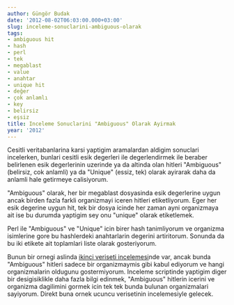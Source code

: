 ```yaml
---
author: Güngör Budak
date: '2012-08-02T06:03:00.000+03:00'
slug: inceleme-sonuclarini-ambiguous-olarak
tags:
- ambiguous hit
- hash
- perl
- tek
- megablast
- value
- anahtar
- unique hit
- değer
- çok anlamlı
- key
- belirsiz
- eşsiz
title: Inceleme Sonuclarini "Ambiguous" Olarak Ayirmak
year: '2012'
---
```


Cesitli veritabanlarina karsi yaptigim aramalardan aldigim sonuclari incelerken, bunlari cesitli esik degerleri ile degerlendirmek ile beraber belirlenen esik degerlerinin uzerinde ya da altinda olan hitleri "Ambiguous" (belirsiz, cok anlamli) ya da "Unique" (essiz, tek) olarak ayirarak daha da anlamli hale getirmeye calisiyorum.

"Ambiguous" olarak, her bir megablast dosyasinda esik degerlerine uygun ancak birden fazla farkli organizmayi iceren hitleri etiketliyorum. Eger her esik degerine uygun hit, tek bir dosya icinde her zaman ayni organizmaya ait ise bu durumda yaptigim sey onu "unique" olarak etiketlemek.

Perl ile "Ambiguous" ve "Unique" icin birer hash tanimliyorum ve organizma isimlerine gore bu hashlerdeki anahtarlarin degerini artiritorum. Sonunda da bu iki etikete ait toplamlari liste olarak gosteriyorum.

Bunun bir ornegi aslinda <a href="{{ site.baseurl }}{% post_url 2012-08-02-ikinci-veriseti-inceleme-sonuclari %}" target="_blank">ikinci veriseti incelemesi</a>nde var, ancak bunda "Ambiguous" hitleri sadece bir organizmaymis gibi kabul ediyorum ve hangi organizmalarin oldugunu gostermiyorum. Inceleme scriptinde yaptigim diger bir desigisiklikle daha fazla bilgi edinmek, "Ambiguous" hitlerin icerini ve organizma dagilimini gormek icin tek tek bunda bulunan organizmalari sayiyorum. Direkt buna ornek ucuncu verisetinin incelemesiyle gelecek.
